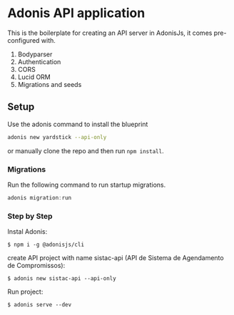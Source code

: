# Adonis API application

This is the boilerplate for creating an API server in AdonisJs, it comes pre-configured with.

1. Bodyparser
2. Authentication
3. CORS
4. Lucid ORM
5. Migrations and seeds

## Setup

Use the adonis command to install the blueprint

```bash
adonis new yardstick --api-only
```

or manually clone the repo and then run `npm install`.


### Migrations

Run the following command to run startup migrations.

```js
adonis migration:run
```

### Step by Step

Instal Adonis:

```$ npm i -g @adonisjs/cli ```

create API project with name sistac-api (API de Sistema de Agendamento de Compromissos):

```$ adonis new sistac-api --api-only ```

Run project:

```$ adonis serve --dev ```



